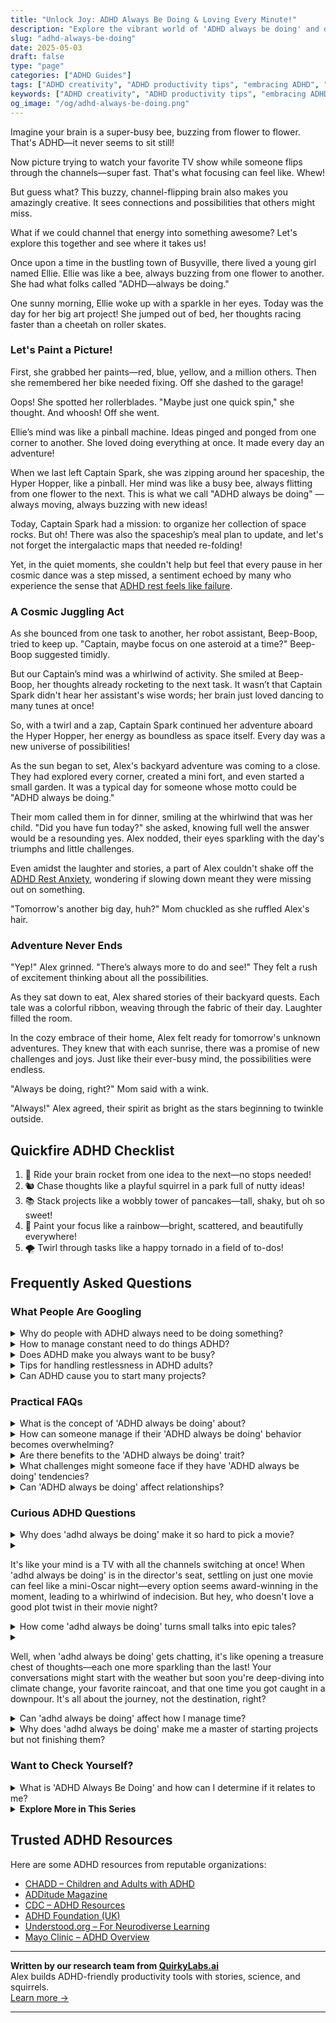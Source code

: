 ```yaml
---
title: "Unlock Joy: ADHD Always Be Doing & Loving Every Minute!"
description: "Explore the vibrant world of 'ADHD always be doing' and discover how your buzzing mind is not just busy, but brilliantly creative. Feel seen and celebrated in every post!"
slug: "adhd-always-be-doing"
date: 2025-05-03
draft: false
type: "page"
categories: ["ADHD Guides"]
tags: ["ADHD creativity", "ADHD productivity tips", "embracing ADHD", "ADHD multitasking strategies", "ADHD energy channeling", "ADHD adult lifestyle", "ADHD playful approaches"]
keywords: ["ADHD creativity", "ADHD productivity tips", "embracing ADHD", "ADHD multitasking strategies", "ADHD energy channeling", "ADHD adult lifestyle", "ADHD playful approaches"]
og_image: "/og/adhd-always-be-doing.png"
---
```


Imagine your brain is a super-busy bee, buzzing from flower to flower. That's ADHD—it never seems to sit still!

Now picture trying to watch your favorite TV show while someone flips through the channels—super fast. That's what focusing can feel like. Whew!

But guess what? This buzzy, channel-flipping brain also makes you amazingly creative. It sees connections and possibilities that others might miss.

What if we could channel that energy into something awesome? Let's explore this together and see where it takes us!

Once upon a time in the bustling town of Busyville, there lived a young girl named Ellie. Ellie was like a bee, always buzzing from one flower to another. She had what folks called "ADHD—always be doing."

One sunny morning, Ellie woke up with a sparkle in her eyes. Today was the day for her big art project! She jumped out of bed, her thoughts racing faster than a cheetah on roller skates.

### Let's Paint a Picture!

First, she grabbed her paints—red, blue, yellow, and a million others. Then she remembered her bike needed fixing. Off she dashed to the garage!

Oops! She spotted her rollerblades. "Maybe just one quick spin," she thought. And whoosh! Off she went.

Ellie’s mind was like a pinball machine. Ideas pinged and ponged from one corner to another. She loved doing everything at once. It made every day an adventure!

When we last left Captain Spark, she was zipping around her spaceship, the Hyper Hopper, like a pinball. Her mind was like a busy bee, always flitting from one flower to the next. This is what we call "ADHD always be doing" — always moving, always buzzing with new ideas!

Today, Captain Spark had a mission: to organize her collection of space rocks. But oh! There was also the spaceship’s meal plan to update, and let's not forget the intergalactic maps that needed re-folding!

Yet, in the quiet moments, she couldn't help but feel that every pause in her cosmic dance was a step missed, a sentiment echoed by many who experience the sense that [ADHD rest feels like failure](/pages/adhd-rest-feels-like-failure/).

### A Cosmic Juggling Act

As she bounced from one task to another, her robot assistant, Beep-Boop, tried to keep up. "Captain, maybe focus on one asteroid at a time?" Beep-Boop suggested timidly.

But our Captain’s mind was a whirlwind of activity. She smiled at Beep-Boop, her thoughts already rocketing to the next task. It wasn’t that Captain Spark didn't hear her assistant's wise words; her brain just loved dancing to many tunes at once!

So, with a twirl and a zap, Captain Spark continued her adventure aboard the Hyper Hopper, her energy as boundless as space itself. Every day was a new universe of possibilities!

As the sun began to set, Alex's backyard adventure was coming to a close. They had explored every corner, created a mini fort, and even started a small garden. It was a typical day for someone whose motto could be "ADHD always be doing."

Their mom called them in for dinner, smiling at the whirlwind that was her child. "Did you have fun today?" she asked, knowing full well the answer would be a resounding yes. Alex nodded, their eyes sparkling with the day's triumphs and little challenges.

Even amidst the laughter and stories, a part of Alex couldn't shake off the [ADHD Rest Anxiety](/pages/adhd-rest-anxiety/), wondering if slowing down meant they were missing out on something.

"Tomorrow's another big day, huh?" Mom chuckled as she ruffled Alex's hair.

### Adventure Never Ends

"Yep!" Alex grinned. "There’s always more to do and see!" They felt a rush of excitement thinking about all the possibilities.

As they sat down to eat, Alex shared stories of their backyard quests. Each tale was a colorful ribbon, weaving through the fabric of their day. Laughter filled the room.

In the cozy embrace of their home, Alex felt ready for tomorrow's unknown adventures. They knew that with each sunrise, there was a promise of new challenges and joys. Just like their ever-busy mind, the possibilities were endless.

"Always be doing, right?" Mom said with a wink.

"Always!" Alex agreed, their spirit as bright as the stars beginning to twinkle outside.

## Quickfire ADHD Checklist

1. 🚀 Ride your brain rocket from one idea to the next—no stops needed!
2. 🐿️ Chase thoughts like a playful squirrel in a park full of nutty ideas!
3. 📚 Stack projects like a wobbly tower of pancakes—tall, shaky, but oh so sweet!
4. 🎨 Paint your focus like a rainbow—bright, scattered, and beautifully everywhere!
5. 🌪️ Twirl through tasks like a happy tornado in a field of to-dos!

## Frequently Asked Questions



### What People Are Googling

<details><summary>Why do people with ADHD always need to be doing something?</summary><p>It's quite common for folks with ADHD to feel like they're always needing to engage in some activity. This perpetual motion can actually be a way of managing the restless energy and constant flow of thoughts that characterize ADHD. It’s a bit like having a mental engine that's always revved up, so staying busy helps in keeping the gears smoothly running. Think of it as their way of channeling their vibrant energy productively and maintaining focus, creating a rhythm that feels just right for them.</p></details>
<details><summary>How to manage constant need to do things ADHD?</summary><p>It's great that you're looking for ways to manage that constant need to be doing something, which is a common experience for many with ADHD. One effective strategy is to create a flexible but structured schedule that includes regular short breaks and a variety of activities. This can help satisfy your brain's craving for stimulation while keeping you on track. Also, don’t forget to incorporate activities you genuinely enjoy and find engaging — it can make a world of difference in managing your energy and focus!</p></details>
<details><summary>Does ADHD make you always want to be busy?</summary><p>Absolutely, feeling a need to always be busy is quite common for many with ADHD. This constant urge to stay active might stem from your brain craving stimulation, which is a bit like seeking more fuel for a fast-moving engine! It's perfectly okay to embrace this aspect of yourself, and learning to channel this energy into varied and fulfilling activities can be truly rewarding. Remember, finding balance is key, so it's also important to learn when to slow down and recharge.</p></details>
<details><summary>Tips for handling restlessness in ADHD adults?</summary><p>Absolutely, dealing with restlessness can indeed be a challenge, but there are some cozy and gentle strategies that might help. First, try introducing a bit of gentle movement into your routine, like stretching or walking, which can soothe that restless energy. You might also find it helpful to engage in a hobby that keeps your hands busy, such as knitting, drawing, or cooking. Lastly, regular breaks during work or other activities can really help in managing that feeling of needing to move. Remember, it’s about finding what uniquely calms your specific whirlwind of energy!</p></details>
<details><summary>Can ADHD cause you to start many projects?</summary><p>Absolutely, it's quite common for those with ADHD to begin various projects with lots of enthusiasm! Your brain's wiring can lead to a high level of excitement when new ideas spark, making it tempting to jump in right away. However, this can sometimes mean that finishing these projects becomes a bit tricky as the initial excitement wanes and new interests pop up. Remember, it's a part of how your creative and energetic ADHD brain operates, and learning strategies to manage this can really help you harness all that wonderful energy.</p></details>



### Practical FAQs

<details><summary>What is the concept of 'ADHD always be doing' about?</summary><p>Ah, the idea of "ADHD always be doing" really captures a common experience for many with ADHD — that constant need to be engaged in something, to keep the mind and body active. It's like having an inner motor that's always running, pushing you to move, fidget, think, or do, even when you might want to relax. This can manifest in jumping from one task to another, or having multiple projects going at once. Understanding this aspect of ADHD can be really helpful in managing energy and finding strategies to channel that activity productively and peacefully.</p></details>
<details><summary>How can someone manage if their 'ADHD always be doing' behavior becomes overwhelming?</summary><p>It's really common to feel overwhelmed when your ADHD has you bouncing from task to task—it's like your brain is a busy bee that can't find a flower to settle on! A great first step is to gently guide your focus towards one task at a time. Try breaking tasks into smaller, more manageable chunks and use a timer to dedicate short, focused bursts of attention. Remember, it's perfectly okay to take little breaks and breathe—think of them as cozy pauses to recharge your brain's energy!</p></details>
<details><summary>Are there benefits to the 'ADHD always be doing' trait?</summary><p>Absolutely, there are some wonderful benefits to the "always be doing" trait often seen in individuals with ADHD! This characteristic can translate into a dynamic energy and creativity that allows you to juggle multiple tasks and come up with innovative solutions to problems. Your natural inclination to stay busy can also lead to a wide range of skills and hobbies, enriching your life experience. Embracing this trait can truly be a source of strength, providing you with unique advantages in various aspects of life.</p></details>
<details><summary>What challenges might someone face if they have 'ADHD always be doing' tendencies?</summary><p>Absolutely, recognizing the challenges that come with the "always be doing" tendencies in ADHD is a great step toward managing them. You might find yourself jumping from one activity to another, often feeling a bit like a pinball bouncing around! This can make it tricky to complete tasks or to relax and recharge properly. It's important to learn strategies to gently guide that energy—like breaking tasks into smaller steps or using timers to remind you to take breaks—so you can harness this vibrancy without burning out.</p></details>
<details><summary>Can 'ADHD always be doing' affect relationships?</summary><p>Absolutely, the "always doing" aspect of ADHD can indeed influence relationships, but it's important to understand how and why. People with ADHD often have a lot of energy and a strong desire to explore new ideas and activities, which can bring a dynamic and exciting element to relationships. However, it might also lead to challenges if partners feel overwhelmed or neglected due to the constant activity. Open communication and mutual understanding can really help bridge these differences, turning potential challenges into shared adventures and deeper connections.</p></details>



### Curious ADHD Questions

<details><summary>Why does 'adhd always be doing' make it so hard to pick a movie?</summary><p>Oh, the classic movie-picking dilemma with ADHD! When you have ADHD, your brain is like a vibrant, bustling city with every thought, idea, and impulse lighting up like neon signs. This makes it tricky to settle on a single movie because you're considering all the exciting possibilities each one brings. Plus, making decisions can be tough when your mind is pulling you in many different directions. So next time you're scrolling through options, remember, it's perfectly okay to take your time, and maybe keep a little list of movies you eventually want to see—it can turn choosing into an adventure rather than a chore!</p></details>
<details><summary><p>It's like your mind is a TV with all the channels switching at once! When 'adhd always be doing' is in the director's seat, settling on just one movie can feel like a mini-Oscar night—every option seems award-winning in the moment, leading to a whirlwind of indecision. But hey, who doesn't love a good plot twist in their movie night?</p></summary><p>Absolutely, the analogy of a TV switching channels is spot on for describing how it feels when ADHD is in control! It can indeed make choosing just one activity feel like an epic event, as everything grabs your attention as the next must-see feature. This whirlwind of options and indecision is super common, and you're definitely not alone in feeling this way. Embrace those plot twists; they're part of the unique and dynamic viewing experience that is your creative and vibrant mind!</p></details>
<details><summary>How come 'adhd always be doing' turns small talks into epic tales?</summary><p>Ah, that's a charming aspect of how ADHD minds wander and weave! When someone with ADHD engages in small talk, their rich imagination and rapid thought process can transform a simple topic into an elaborate, colorful story. This happens because their brain connects information in unique, creative ways, often pulling in details from all over. It's like having a conversation with a touch of magic — never just a straight line, but a delightful adventure!</p></details>
<details><summary><p>Well, when 'adhd always be doing' gets chatting, it's like opening a treasure chest of thoughts—each one more sparkling than the last! Your conversations might start with the weather but soon you're deep-diving into climate change, your favorite raincoat, and that one time you got caught in a downpour. It's all about the journey, not the destination, right?</p></summary><p>Absolutely, it's all about enjoying that wonderful journey of conversation! When you have ADHD, your mind is like a vibrant, bustling city of ideas where one thought hops on a bus and ends up in a completely new neighborhood. It's a unique and delightful way of exploring topics in a rich, interconnected web. Embrace these adventures in dialogue—they make conversations with you incredibly engaging and full of unexpected treasures!</p></details>
<details><summary>Can 'adhd always be doing' affect how I manage time?</summary><p>Absolutely, the "always be doing" aspect of ADHD can definitely influence how you manage your time. This trait often means you might find yourself jumping from task to task, which can make it tricky to stick to schedules or complete tasks in a linear fashion. But remember, this energy can be a superpower when harnessed correctly! With some personalized strategies, like breaking tasks into smaller steps or using timers to limit time spent on each activity, you can turn this trait into a valuable asset in managing your time more effectively.</p></details>
<details><summary>Why does 'adhd always be doing' make me a master of starting projects but not finishing them?</summary><p>Ah, that's a classic ADHD experience, and you're definitely not alone in this! Your brain is wired to seek out new and exciting stimuli, which makes starting a new project incredibly appealing—it’s fresh, interesting, and full of possibilities. However, once the novelty wears off and the tasks become more routine or challenging, maintaining the same level of interest and motivation can be tough. Think of your ADHD as having a turbocharged starter engine but a trickier cruise control—it’s all about finding the right tools and strategies to help you keep that momentum going!</p></details>



### Want to Check Yourself?

<details><summary>What is 'ADHD Always Be Doing' and how can I determine if it relates to me?</summary><p>"ADHD Always Be Doing" is a phrase that beautifully captures the constant motion many folks with ADHD experience — it's like having a mental motor that just won't quit! This can manifest as jumping from task to task, feeling a need to be perpetually busy, or struggling to relax and do 'nothing'. If this sounds like your everyday, where you're always on the go or your mind is buzzing with a to-do list that never ends, it might resonate with your experiences. To determine if this is part of your ADHD, reflect on how often you feel restless or compelled to stay busy, and whether slowing down makes you uneasy. It’s a shared feeling among many with ADHD, and you’re definitely not alone in this!</p></details>

<script type="application/ld+json">
{
  "@context": "https://schema.org",
  "@type": "FAQPage",
  "mainEntity": [
    {
      "@type": "Question",
      "name": "Why do people with ADHD always need to be doing something?",
      "acceptedAnswer": {
        "@type": "Answer",
        "text": "It's quite common for folks with ADHD to feel like they're always needing to engage in some activity. This perpetual motion can actually be a way of managing the restless energy and constant flow of thoughts that characterize ADHD. It\u2019s a bit like having a mental engine that's always revved up, so staying busy helps in keeping the gears smoothly running. Think of it as their way of channeling their vibrant energy productively and maintaining focus, creating a rhythm that feels just right for them."
      }
    },
    {
      "@type": "Question",
      "name": "How to manage constant need to do things ADHD?",
      "acceptedAnswer": {
        "@type": "Answer",
        "text": "It's great that you're looking for ways to manage that constant need to be doing something, which is a common experience for many with ADHD. One effective strategy is to create a flexible but structured schedule that includes regular short breaks and a variety of activities. This can help satisfy your brain's craving for stimulation while keeping you on track. Also, don\u2019t forget to incorporate activities you genuinely enjoy and find engaging \u2014 it can make a world of difference in managing your energy and focus!"
      }
    },
    {
      "@type": "Question",
      "name": "Does ADHD make you always want to be busy?",
      "acceptedAnswer": {
        "@type": "Answer",
        "text": "Absolutely, feeling a need to always be busy is quite common for many with ADHD. This constant urge to stay active might stem from your brain craving stimulation, which is a bit like seeking more fuel for a fast-moving engine! It's perfectly okay to embrace this aspect of yourself, and learning to channel this energy into varied and fulfilling activities can be truly rewarding. Remember, finding balance is key, so it's also important to learn when to slow down and recharge."
      }
    },
    {
      "@type": "Question",
      "name": "Tips for handling restlessness in ADHD adults?",
      "acceptedAnswer": {
        "@type": "Answer",
        "text": "Absolutely, dealing with restlessness can indeed be a challenge, but there are some cozy and gentle strategies that might help. First, try introducing a bit of gentle movement into your routine, like stretching or walking, which can soothe that restless energy. You might also find it helpful to engage in a hobby that keeps your hands busy, such as knitting, drawing, or cooking. Lastly, regular breaks during work or other activities can really help in managing that feeling of needing to move. Remember, it\u2019s about finding what uniquely calms your specific whirlwind of energy!"
      }
    },
    {
      "@type": "Question",
      "name": "Can ADHD cause you to start many projects?",
      "acceptedAnswer": {
        "@type": "Answer",
        "text": "Absolutely, it's quite common for those with ADHD to begin various projects with lots of enthusiasm! Your brain's wiring can lead to a high level of excitement when new ideas spark, making it tempting to jump in right away. However, this can sometimes mean that finishing these projects becomes a bit tricky as the initial excitement wanes and new interests pop up. Remember, it's a part of how your creative and energetic ADHD brain operates, and learning strategies to manage this can really help you harness all that wonderful energy."
      }
    }
  ]
}
</script>
<script type="application/ld+json">
{
  "@context": "https://schema.org",
  "@type": "Article",
  "author": {
    "@type": "Person",
    "name": "QuirkyLabs",
    "url": "https://quirkylabs.ai/about"
  },
  "headline": "\"Unlock Joy: ADHD Always Be Doing & Loving Every Minute!\"",
  "mainEntityOfPage": "https://blog.quirkylabs.ai/pages/adhd-always-be-doing/",
  "datePublished": "2025-05-03"
}
</script>
<script type="application/ld+json">
{
  "@context": "https://schema.org",
  "@type": "BreadcrumbList",
  "itemListElement": [
    {
      "@type": "ListItem",
      "position": 1,
      "name": "Home",
      "item": "https://quirkylabs.ai/"
    },
    {
      "@type": "ListItem",
      "position": 2,
      "name": "Blog",
      "item": "https://blog.quirkylabs.ai/"
    },
    {
      "@type": "ListItem",
      "position": 3,
      "name": "\"Unlock Joy: ADHD Always Be Doing & Loving Every Minute!\"",
      "item": "https://blog.quirkylabs.ai/pages/adhd-always-be-doing/"
    }
  ]
}
</script>

<details>
<summary><strong>Explore More in This Series</strong></summary>

- [Adhd Breaks Trigger Panic](/pages/adhd-breaks-trigger-panic/)
- [Adhd Cant Slow Down](/pages/adhd-cant-slow-down/)
- [Adhd Hustle Burnout](/pages/adhd-hustle-burnout/)
- [Adhd Cant Enjoy Leisure](/pages/adhd-cant-enjoy-leisure/)
- [Adhd Can’T Just Chill](/pages/adhd-can’t-just-chill/)
- [Adhd Cant Sit Still](/pages/adhd-cant-sit-still/)
- [Adhd Rest Feels Like Failure](/pages/adhd-rest-feels-like-failure/)
- [Adhd Cant Relax](/pages/adhd-cant-relax/)
</details>



## Trusted ADHD Resources

Here are some ADHD resources from reputable organizations:

- [CHADD – Children and Adults with ADHD](https://chadd.org)
- [ADDitude Magazine](https://www.additudemag.com)
- [CDC – ADHD Resources](https://www.cdc.gov/ncbddd/adhd)
- [ADHD Foundation (UK)](https://www.adhdfoundation.org.uk)
- [Understood.org – For Neurodiverse Learning](https://www.understood.org)
- [Mayo Clinic – ADHD Overview](https://www.mayoclinic.org/diseases-conditions/adhd)


---

**Written by our research team from [QuirkyLabs.ai](https://quirkylabs.ai)**  
Alex builds ADHD-friendly productivity tools with stories, science, and squirrels.  
[Learn more →](https://quirkylabs.ai)

---